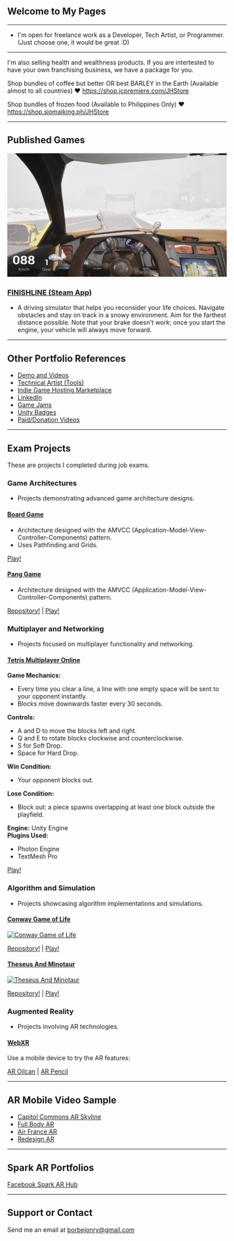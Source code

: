 ## Welcome to My Pages
---
- I'm open for freelance work as a Developer, Tech Artist, or Programmer. (Just choose one, it would be great :D)

---
I'm also selling health and wealthness products. If you are intertested to have your own franchising business, we have a package for you.

Shop bundles of coffee but better OR best BARLEY in the Earth (Available almost to all countries) :heart:
https://shop.jcpremiere.com/JHStore

Shop bundles of frozen food (Available to Philippines Only) :heart:
https://shop.siomaiking.ph/JHStore

---
## Published Games
![FINISHLINE](/SetryProduction/Finishline01.jpg)
### [FINISHLINE (Steam App)](https://store.steampowered.com/app/2916040/FINISHLINE)
- A driving simulator that helps you reconsider your life choices. Navigate obstacles and stay on track in a snowy environment. Aim for the farthest distance possible. Note that your brake doesn't work; once you start the engine, your vehicle will always move forward.

---
## Other Portfolio References
- [Demo and Videos](https://youtube.com/playlist?list=PLD5ouE-Qrt8AKdBgXADu0QiDfF3TA-NUv&si=6ExeTviSyfcteaLK)
- [Technical Artist (Tools)](https://jonryborbe.notion.site/Technical-Artist-0156927e34f946e0a76dcf1b6f79fa46)
- [Indie Game Hosting Marketplace](https://setryproduction.itch.io)
- [LinkedIn](https://www.linkedin.com/in/jonryborbe/)
- [Game Jams](https://globalgamejam.org/users/setry-chirazaki)
- [Unity Badges](https://learn.unity.com/u/5ace0d7a880c640019bdb2de)
- [Paid/Donation Videos](https://youtube.com/playlist?list=PLD5ouE-Qrt8BYu-rPKMVQVnYER3X-jvBW&si=nq_9fZSF-lAuilKC)

---
## Exam Projects
These are projects I completed during job exams.

### Game Architectures
- Projects demonstrating advanced game architecture designs.

#### [Board Game](https://borbejonry.bitbucket.io/BoardGame01/index.html)
- Architecture designed with the AMVCC (Application-Model-View-Controller-Components) pattern.
- Uses Pathfinding and Grids.

[Play!](https://borbejonry.bitbucket.io/BoardGame01/index.html)

#### [Pang Game](https://borbejonry.bitbucket.io/PangEntry_WebGL/index.html)
- Architecture designed with the AMVCC (Application-Model-View-Controller-Components) pattern.

[Repository!](https://bitbucket.org/borbejonry/panggame) | [Play!](https://borbejonry.bitbucket.io/PangEntry_WebGL/index.html)

### Multiplayer and Networking
- Projects focused on multiplayer functionality and networking.

#### [Tetris Multiplayer Online](https://borbejonry.bitbucket.io/website/tetris_network/index.html)

**Game Mechanics:**
- Every time you clear a line, a line with one empty space will be sent to your opponent instantly.
- Blocks move downwards faster every 30 seconds.

**Controls:**
- A and D to move the blocks left and right.
- Q and E to rotate blocks clockwise and counterclockwise.
- S for Soft Drop.
- Space for Hard Drop.

**Win Condition:**
- Your opponent blocks out.

**Lose Condition:**
- Block out: a piece spawns overlapping at least one block outside the playfield.

**Engine:** Unity Engine  
**Plugins Used:** 
- Photon Engine
- TextMesh Pro

[Play!](https://borbejonry.bitbucket.io/website/tetris_network/index.html)

### Algorithm and Simulation
- Projects showcasing algorithm implementations and simulations.

#### [Conway Game of Life](https://www.youtube.com/watch?v=a_r12GPDj1U "Conway Game of Life")

[![Conway Game of Life](https://yt-embed.herokuapp.com/embed?v=a_r12GPDj1U)](https://www.youtube.com/watch?v=a_r12GPDj1U "Conway Game of Life")

[Repository!](https://bitbucket.org/borbejonry/sample-conway-game-of-life) | [Play!](https://borbejonry.bitbucket.io/SetryConwayGameOfLife/index.html)

#### [Theseus And Minotaur](https://www.youtube.com/watch?v=ZRMiaXUaNFA "Theseus And Minotaur")

[![Theseus And Minotaur](https://yt-embed.herokuapp.com/embed?v=ZRMiaXUaNFA)](https://www.youtube.com/watch?v=ZRMiaXUaNFA "Theseus And Minotaur")

[Repository!](https://bitbucket.org/borbejonry/entrytheseusandminotaur) | [Play!](https://borbejonry.bitbucket.io/website/theseus_and_minotaur/index.html)

### Augmented Reality
- Projects involving AR technologies.

#### [WebXR](https://borbejonry.bitbucket.io/website/webXR/index.html?model=default)

Use a mobile device to try the AR features:

[AR Oilcan](https://borbejonry.bitbucket.io/website/webXR/index.html?model=default) | [AR Pencil](https://borbejonry.bitbucket.io/website/webXR/index.html?model=pencil)

---
## AR Mobile Video Sample
- [Capitol Commons AR Skyline](https://www.facebook.com/VoblingInt/videos/2017090161670919)
- [Full Body AR](https://www.facebook.com/watch/?v=339886613356212)
- [Air France AR](https://www.facebook.com/VoblingInt/videos/2386659784920970)
- [Redesign AR](https://www.facebook.com/watch/?v=1446423272356092)

---
## Spark AR Portfolios
[Facebook Spark AR Hub](https://www.facebook.com/sparkarhub/portfolios/fb/DemonGodSetry/)

---
## Support or Contact
Send me an email at borbejonry@gmail.com
